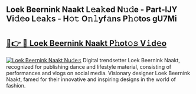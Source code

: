 ## Loek Beernink Naakt L𝚎a𝚔ed N𝚞𝚍e - Part-lJY Vi𝚍𝚎o L𝚎a𝚔s - H𝚘𝚝 O𝚗𝚕yf𝚊ns P𝚑𝚘tos gU7Mi

# <h2><a href="http://kf05jv.oniu.top/?m=Loek+Beernink+Naakt">🔗👉 🔴 Loek Beernink Naakt P𝚑ot𝚘𝚜 V𝚒d𝚎o</a></h2>

[![Loek Beernink Naakt Nu𝚍e𝚜](https://i.imgur.com/0qMVB7G.gif)](http://kf05jv.oniu.top/?m=Loek+Beernink+Naakt)
Digital trendsetter Loek Beernink Naakt, recognized for publishing dance and lifestyle material, consisting of performances and vlogs on social media. Visionary designer Loek Beernink Naakt, famed for their innovative and inspiring designs in the world of fashion.  

